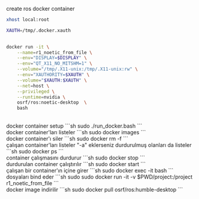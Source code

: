 
create ros docker container
```sh
xhost local:root

XAUTH=/tmp/.docker.xauth

 
docker run -it \
    --name=r1_noetic_from_file \
    --env="DISPLAY=$DISPLAY" \
    --env="QT_X11_NO_MITSHM=1" \
    --volume="/tmp/.X11-unix:/tmp/.X11-unix:rw" \
    --env="XAUTHORITY=$XAUTH" \
    --volume="$XAUTH:$XAUTH" \
    --net=host \
    --privileged \
    --runtime=nvidia \
    osrf/ros:noetic-desktop  \
    bash
 ```
 <br>
docker container setup
```sh
sudo ./run_docker.bash
 ```
 <br>
docker container'ları listeler
```sh
sudo docker images
 ```
 <br>
docker container'ı siler
```sh
sudo docker rm -f <container_name_or_id>
 ```
 <br>
çalışan container'ları listeler "-a" eklerseniz durdurulmuş olanları da listeler
```sh
sudo docker ps
 ```
 <br>
container çalışmasını durdurur
```sh
sudo docker stop <container_name_or_id>
 ```
 <br>
durdurulan container çalıştırılır
```sh
sudo docker start <container_name_or_id>
 ```
 <br>
çalışan bir container'ın içine girer
```sh
sudo docker exec -it <container_name_or_id> bash
 ```
 <br>
dosyaları bind eder
```sh
sudo sudo docker run -it -v $PWD/project:/project r1_noetic_from_file
 ```
 <br>
docker image indirilir
```sh
sudo docker pull osrf/ros:humble-desktop
 ```
